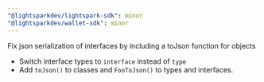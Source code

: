 ```yaml
---
"@lightsparkdev/lightspark-sdk": minor
"@lightsparkdev/wallet-sdk": minor
---
```


Fix json serialization of interfaces by including a toJson function for objects
- Switch interface types to `interface` instead of `type`
- Add `toJson()` to classes and `FooToJson()` to types and interfaces.
